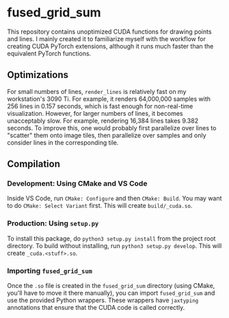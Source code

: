 # fused_grid_sum

This repository contains unoptimized CUDA functions for drawing points and lines. I mainly created it to familiarize myself with the workflow for creating CUDA PyTorch extensions, although it runs much faster than the equivalent PyTorch functions.

## Optimizations

For small numbers of lines, `render_lines` is relatively fast on my workstation's 3090 Ti. For example, it renders 64,000,000 samples with 256 lines in 0.157 seconds, which is fast enough for non-real-time visualization. However, for larger numbers of lines, it becomes unacceptably slow. For example, rendering 16,384 lines takes 9.382 seconds. To improve this, one would probably first parallelize over lines to "scatter" them onto image tiles, then parallelize over samples and only consider lines in the corresponding tile.

## Compilation

### Development: Using CMake and VS Code

Inside VS Code, run `CMake: Configure` and then `CMake: Build`. You may want to do `CMake: Select Variant` first. This will create `build/_cuda.so`.

### Production: Using `setup.py`

To install this package, do `python3 setup.py install` from the project root directory. To build without installing, run `python3 setup.py develop`. This will create `_cuda.<stuff>.so`.

### Importing `fused_grid_sum`

Once the `.so` file is created in the `fused_grid_sum` directory (using CMake, you'll have to move it there manually), you can import `fused_grid_sum` and use the provided Python wrappers. These wrappers have `jaxtyping` annotations that ensure that the CUDA code is called correctly.
